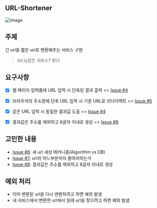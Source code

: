 URL-Shortener
---
![image](https://user-images.githubusercontent.com/30483337/140315628-e31d5929-d545-4c31-be3c-f8915f84e0b4.PNG)

## 주제 
긴 url을 짧은 url로 변환해주는 서비스 구현
> bit.ly같은 서비스? 맞다

## 요구사항  
- [x] 웹 페이지 입력폼에 URL 입력 시 단축된 결과 출력  => [Issue #4](https://github.com/kimhanui/URL-Shortener/issues/4)

- [x] 브라우저의 주소창에 단축 URL 입력 시 기존 URL로 리다이렉트 => [Issue #5](https://github.com/kimhanui/URL-Shortener/issues/5)

- [x] 같은 URL 입력 시 동일한 결과값 도출 => [Issue #4](https://github.com/kimhanui/URL-Shortener/issues/4)

- [x] 결과값은 주소를 제외하고 8글자 이내로 생성 => [Issue #8](https://github.com/kimhanui/URL-Shortener/issues/8)

## 고민한 내용
- [Issue #6](https://github.com/kimhanui/URL-Shortener/issues/6): 새 url 새성 메커니즘(Algorithm vs DB)
- [Issue #7](https://github.com/kimhanui/URL-Shortener/issues/7): url의 어느부분까지 줄여야하는가
- [Issue #8](https://github.com/kimhanui/URL-Shortener/issues/8): 결과값은 주소를 제외하고 8글자 이내로 생성

## 예외 처리
- 이미 변환된 url을 다시 변환하려고 하면 예외 발생
- 내 서비스에서 변환한 url에서 원래 url을 찾으려고 하면 예외 발샘

